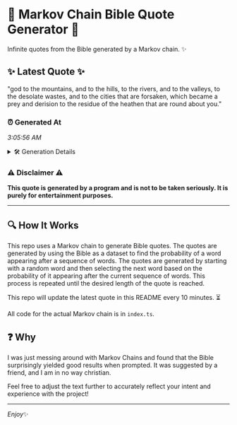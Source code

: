 # 📖 Markov Chain Bible Quote Generator 📖

Infinite quotes from the Bible generated by a Markov chain. ✨

## ✨ Latest Quote ✨
"god to the mountains, and to the hills, to the rivers, and to the valleys, to the desolate wastes, and to the cities that are forsaken, which became a prey and derision to the residue of the heathen that are round about you."

### ⏰ Generated At
*3:05:56 AM*

<details>
    <summary>🛠️ Generation Details</summary>
    <p>
        <strong>🌱 Seed:</strong> god<br>
        <strong>🔄 Iterations:</strong> 42<br>
        <strong>📜 Context History:</strong><br>[ god ]: to<br>[ god, to ]: the<br>[ god, to, the ]: mountains,<br>[ god, to, the, mountains, ]: and<br>[ god, to, the, mountains,, and ]: to<br>[ god, to, the, mountains,, and, to ]: the<br>[ to, the, mountains,, and, to, the ]: hills,<br>[ the, mountains,, and, to, the, hills, ]: to<br>[ mountains,, and, to, the, hills,, to ]: the<br>[ and, to, the, hills,, to, the ]: rivers,<br>[ to, the, hills,, to, the, rivers, ]: and<br>[ the, hills,, to, the, rivers,, and ]: to<br>[ hills,, to, the, rivers,, and, to ]: the<br>[ to, the, rivers,, and, to, the ]: valleys,<br>[ the, rivers,, and, to, the, valleys, ]: to<br>[ rivers,, and, to, the, valleys,, to ]: the<br>[ and, to, the, valleys,, to, the ]: desolate<br>[ to, the, valleys,, to, the, desolate ]: wastes,<br>[ the, valleys,, to, the, desolate, wastes, ]: and<br>[ valleys,, to, the, desolate, wastes,, and ]: to<br>[ to, the, desolate, wastes,, and, to ]: the<br>[ the, desolate, wastes,, and, to, the ]: cities<br>[ desolate, wastes,, and, to, the, cities ]: that<br>[ wastes,, and, to, the, cities, that ]: are<br>[ and, to, the, cities, that, are ]: forsaken,<br>[ to, the, cities, that, are, forsaken, ]: which<br>[ the, cities, that, are, forsaken,, which ]: became<br>[ cities, that, are, forsaken,, which, became ]: a<br>[ that, are, forsaken,, which, became, a ]: prey<br>[ are, forsaken,, which, became, a, prey ]: and<br>[ forsaken,, which, became, a, prey, and ]: derision<br>[ which, became, a, prey, and, derision ]: to<br>[ became, a, prey, and, derision, to ]: the<br>[ a, prey, and, derision, to, the ]: residue<br>[ prey, and, derision, to, the, residue ]: of<br>[ and, derision, to, the, residue, of ]: the<br>[ derision, to, the, residue, of, the ]: heathen<br>[ to, the, residue, of, the, heathen ]: that<br>[ the, residue, of, the, heathen, that ]: are<br>[ residue, of, the, heathen, that, are ]: round<br>[ of, the, heathen, that, are, round ]: about<br>[ the, heathen, that, are, round, about ]: you.<br>
    </p>
</details>

### ⚠️ Disclaimer ⚠️
**This quote is generated by a program and is not to be taken seriously. It is purely for entertainment purposes.**

---

## 🔍 How It Works

This repo uses a Markov chain to generate Bible quotes. The quotes are generated by using the Bible as a dataset to find the probability of a word appearing after a sequence of words. The quotes are generated by starting with a random word and then selecting the next word based on the probability of it appearing after the current sequence of words. This process is repeated until the desired length of the quote is reached.

This repo will update the latest quote in this README every 10 minutes. ⏳

All code for the actual Markov chain is in `index.ts`.

## ❓ Why

I was just messing around with Markov Chains and found that the Bible surprisingly yielded good results when prompted. 
It was suggested by a friend, and I am in no way christian.

Feel free to adjust the text further to accurately reflect your intent and experience with the project!

---

*Enjoy*✨
